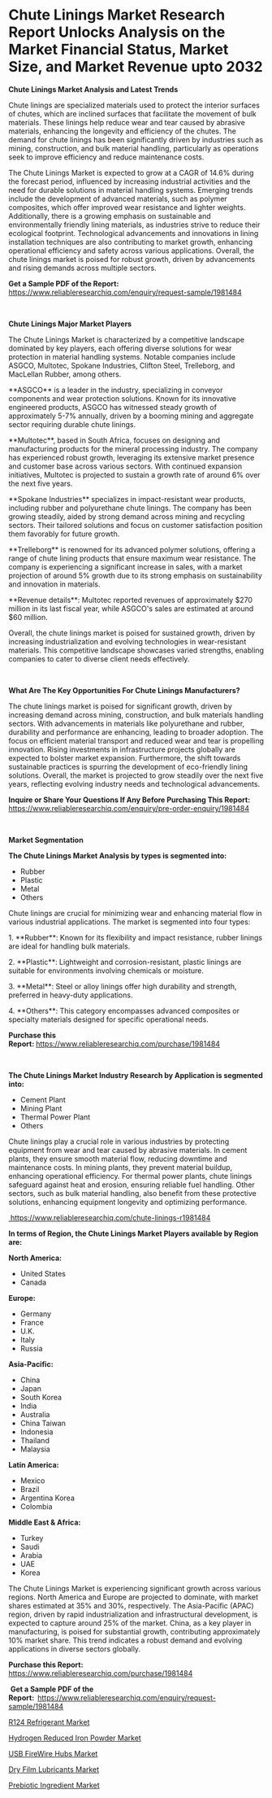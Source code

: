 <p><h1>Chute Linings Market Research Report Unlocks Analysis on the Market Financial Status, Market Size, and Market Revenue upto 2032</h1></p><p><strong>Chute Linings Market Analysis and Latest Trends</strong></p>
<p><p>Chute linings are specialized materials used to protect the interior surfaces of chutes, which are inclined surfaces that facilitate the movement of bulk materials. These linings help reduce wear and tear caused by abrasive materials, enhancing the longevity and efficiency of the chutes. The demand for chute linings has been significantly driven by industries such as mining, construction, and bulk material handling, particularly as operations seek to improve efficiency and reduce maintenance costs.</p><p>The Chute Linings Market is expected to grow at a CAGR of 14.6% during the forecast period, influenced by increasing industrial activities and the need for durable solutions in material handling systems. Emerging trends include the development of advanced materials, such as polymer composites, which offer improved wear resistance and lighter weights. Additionally, there is a growing emphasis on sustainable and environmentally friendly lining materials, as industries strive to reduce their ecological footprint. Technological advancements and innovations in lining installation techniques are also contributing to market growth, enhancing operational efficiency and safety across various applications. Overall, the chute linings market is poised for robust growth, driven by advancements and rising demands across multiple sectors.</p></p>
<p><strong>Get a Sample PDF of the Report:&nbsp;</strong> <a href="https://www.reliableresearchiq.com/enquiry/request-sample/1981484?utm_campaign=1896&utm_medium=2&utm_source=Github&utm_content=ia&utm_term=30012025&utm_id=chute-linings">https://www.reliableresearchiq.com/enquiry/request-sample/1981484</a></p>
<p>&nbsp;</p>
<p><strong>Chute Linings Major Market Players</strong></p>
<p><p>The Chute Linings Market is characterized by a competitive landscape dominated by key players, each offering diverse solutions for wear protection in material handling systems. Notable companies include ASGCO, Multotec, Spokane Industries, Clifton Steel, Trelleborg, and MacLellan Rubber, among others.</p><p>**ASGCO** is a leader in the industry, specializing in conveyor components and wear protection solutions. Known for its innovative engineered products, ASGCO has witnessed steady growth of approximately 5-7% annually, driven by a booming mining and aggregate sector requiring durable chute linings.</p><p>**Multotec**, based in South Africa, focuses on designing and manufacturing products for the mineral processing industry. The company has experienced robust growth, leveraging its extensive market presence and customer base across various sectors. With continued expansion initiatives, Multotec is projected to sustain a growth rate of around 6% over the next five years.</p><p>**Spokane Industries** specializes in impact-resistant wear products, including rubber and polyurethane chute linings. The company has been growing steadily, aided by strong demand across mining and recycling sectors. Their tailored solutions and focus on customer satisfaction position them favorably for future growth.</p><p>**Trelleborg** is renowned for its advanced polymer solutions, offering a range of chute lining products that ensure maximum wear resistance. The company is experiencing a significant increase in sales, with a market projection of around 5% growth due to its strong emphasis on sustainability and innovation in materials.</p><p>**Revenue details**: Multotec reported revenues of approximately $270 million in its last fiscal year, while ASGCO's sales are estimated at around $60 million. </p><p>Overall, the chute linings market is poised for sustained growth, driven by increasing industrialization and evolving technologies in wear-resistant materials. This competitive landscape showcases varied strengths, enabling companies to cater to diverse client needs effectively.</p></p>
<p>&nbsp;</p>
<p><strong>What Are The Key Opportunities For Chute Linings Manufacturers?</strong></p>
<p><p>The chute linings market is poised for significant growth, driven by increasing demand across mining, construction, and bulk materials handling sectors. With advancements in materials like polyurethane and rubber, durability and performance are enhancing, leading to broader adoption. The focus on efficient material transport and reduced wear and tear is propelling innovation. Rising investments in infrastructure projects globally are expected to bolster market expansion. Furthermore, the shift towards sustainable practices is spurring the development of eco-friendly lining solutions. Overall, the market is projected to grow steadily over the next five years, reflecting evolving industry needs and technological advancements.</p></p>
<p><strong>Inquire or Share Your Questions If Any Before Purchasing This Report:</strong> <a href="https://www.reliableresearchiq.com/enquiry/pre-order-enquiry/1981484?utm_campaign=1896&utm_medium=2&utm_source=Github&utm_content=ia&utm_term=30012025&utm_id=chute-linings">https://www.reliableresearchiq.com/enquiry/pre-order-enquiry/1981484</a></p>
<p>&nbsp;</p>
<p><strong>Market Segmentation</strong></p>
<p><strong>The Chute Linings Market Analysis by types is segmented into:</strong></p>
<p><ul><li>Rubber</li><li>Plastic</li><li>Metal</li><li>Others</li></ul></p>
<p><p>Chute linings are crucial for minimizing wear and enhancing material flow in various industrial applications. The market is segmented into four types: </p><p>1. **Rubber**: Known for its flexibility and impact resistance, rubber linings are ideal for handling bulk materials. </p><p>2. **Plastic**: Lightweight and corrosion-resistant, plastic linings are suitable for environments involving chemicals or moisture. </p><p>3. **Metal**: Steel or alloy linings offer high durability and strength, preferred in heavy-duty applications. </p><p>4. **Others**: This category encompasses advanced composites or specialty materials designed for specific operational needs.</p></p>
<p><strong>Purchase this Report:&nbsp;</strong><a href="https://www.reliableresearchiq.com/purchase/1981484?utm_campaign=1896&utm_medium=2&utm_source=Github&utm_content=ia&utm_term=30012025&utm_id=chute-linings">https://www.reliableresearchiq.com/purchase/1981484</a></p>
<p>&nbsp;</p>
<p><strong>The Chute Linings Market Industry Research by Application is segmented into:</strong></p>
<p><ul><li>Cement Plant</li><li>Mining Plant</li><li>Thermal Power Plant</li><li>Others</li></ul></p>
<p><p>Chute linings play a crucial role in various industries by protecting equipment from wear and tear caused by abrasive materials. In cement plants, they ensure smooth material flow, reducing downtime and maintenance costs. In mining plants, they prevent material buildup, enhancing operational efficiency. For thermal power plants, chute linings safeguard against heat and erosion, ensuring reliable fuel handling. Other sectors, such as bulk material handling, also benefit from these protective solutions, enhancing equipment longevity and optimizing performance.</p></p>
<p><a href="https://www.reliableresearchiq.com/chute-linings-r1981484?utm_campaign=1896&utm_medium=2&utm_source=Github&utm_content=ia&utm_term=30012025&utm_id=chute-linings">&nbsp;https://www.reliableresearchiq.com/chute-linings-r1981484</a></p>
<p><strong>In terms of Region, the Chute Linings Market Players available by Region are:</strong></p>
<p>
    <p> <strong> North America: </strong>
        <ul>
            <li>United States</li>
            <li>Canada</li>
        </ul>
        </p> 
    <p> <strong> Europe: </strong>
        <ul>
            <li>Germany</li>
            <li>France</li>
            <li>U.K.</li>
            <li>Italy</li>
            <li>Russia</li>
        </ul>
        </p> 
    <p> <strong> Asia-Pacific: </strong>
        <ul>
            <li>China</li>
            <li>Japan</li>
            <li>South Korea</li>
            <li>India</li>
            <li>Australia</li>
            <li>China Taiwan</li>
            <li>Indonesia</li>
            <li>Thailand</li>
            <li>Malaysia</li>
        </ul>
        </p> 
    <p> <strong> Latin America: </strong>
        <ul>
            <li>Mexico</li>
            <li>Brazil</li>
            <li>Argentina Korea</li>
            <li>Colombia</li>
        </ul>
        </p> 
    <p> <strong> Middle East & Africa: </strong>
        <ul>
            <li>Turkey</li>
            <li>Saudi</li>
            <li>Arabia</li>
            <li>UAE</li>
            <li>Korea</li>
        </ul>
    </p>
    </p>
<p><p>The Chute Linings Market is experiencing significant growth across various regions. North America and Europe are projected to dominate, with market shares estimated at 35% and 30%, respectively. The Asia-Pacific (APAC) region, driven by rapid industrialization and infrastructural development, is expected to capture around 25% of the market. China, as a key player in manufacturing, is poised for substantial growth, contributing approximately 10% market share. This trend indicates a robust demand and evolving applications in diverse sectors globally.</p></p>
<p><strong>Purchase this Report: </strong><a href="https://www.reliableresearchiq.com/purchase/1981484?utm_campaign=1896&utm_medium=2&utm_source=Github&utm_content=ia&utm_term=30012025&utm_id=chute-linings">https://www.reliableresearchiq.com/purchase/1981484</a></p>
<p>&nbsp;<strong>Get a Sample PDF of the Report:&nbsp;&nbsp;</strong><a href="https://www.reliableresearchiq.com/enquiry/request-sample/1981484?utm_campaign=1896&utm_medium=2&utm_source=Github&utm_content=ia&utm_term=30012025&utm_id=chute-linings">https://www.reliableresearchiq.com/enquiry/request-sample/1981484</a></p>
<p><strong></strong></p>
<p><p><a href="https://github.com/risingtrista99259/Market-Research-Report-List-1/blob/main/r124-refrigerant-market.md?utm_campaign=1896&utm_medium=2&utm_source=Github&utm_content=ia&utm_term=30012025&utm_id=chute-linings">R124 Refrigerant Market</a></p><p><a href="https://www.linkedin.com/pulse/technological-insights-growth-trends-hydrogen-reduced-j4glc?utm_campaign=1896&utm_medium=2&utm_source=Github&utm_content=ia&utm_term=30012025&utm_id=chute-linings">Hydrogen Reduced Iron Powder Market</a></p><p><a href="https://www.linkedin.com/pulse/robust-growth-anticipated-usb-firewire-hubs-market-cagr-jgqmc?utm_campaign=1896&utm_medium=2&utm_source=Github&utm_content=ia&utm_term=30012025&utm_id=chute-linings">USB FireWire Hubs Market</a></p><p><a href="https://github.com/birnbaumbulah0/Market-Research-Report-List-1/blob/main/dry-film-lubricants-market.md?utm_campaign=1896&utm_medium=2&utm_source=Github&utm_content=ia&utm_term=30012025&utm_id=chute-linings">Dry Film Lubricants Market</a></p><p><a href="https://www.linkedin.com/pulse/prebiotic-ingredient-market-analysis-industry-trends-cagr-e2lpc?utm_campaign=1896&utm_medium=2&utm_source=Github&utm_content=ia&utm_term=30012025&utm_id=chute-linings">Prebiotic Ingredient Market</a></p></p>